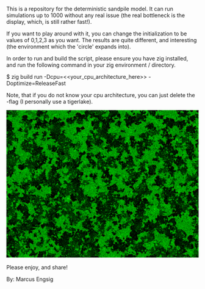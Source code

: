This is a repository for the deterministic sandpile model. It can run simulations up to 1000 without any real issue (the real bottleneck is the display, which, is still rather fast!).

If you want to play around with it, you can change the initialization to be values of 0,1,2,3 as you want. The results are quite different, and interesting (the environment which the 'circle' expands into).

In order to run and build the script, please ensure you have zig installed, and run the following command in your zig environment / directory.

$ zig build run -Dcpu=<<your_cpu_architecture_here>> -Doptimize=ReleaseFast

Note, that if you do not know your cpu architecture, you can just delete the -flag (I personally use a tigerlake).

![Model](https://github.com/mengsig/zig-forest-fire/blob/main/fig.png?raw=true)

Please enjoy, and share!

By: Marcus Engsig
